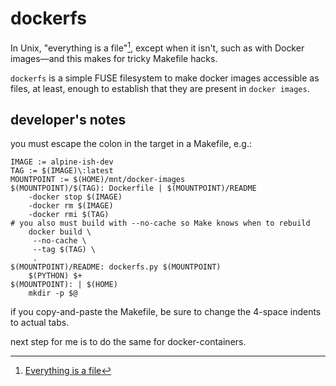 # dockerfs

In Unix, "everything is a file"[^1], except when it isn't, such as with
Docker images&mdash;and this makes for tricky Makefile hacks.

`dockerfs` is a simple FUSE filesystem to make docker images accessible as
files, at least, enough to establish that they are present in `docker images`.

[^1]: [Everything is a file](https://en.wikipedia.org/wiki/Everything_is_a_file)

## developer's notes

you must escape the colon in the target in a Makefile, e.g.:
```
IMAGE := alpine-ish-dev
TAG := $(IMAGE)\:latest
MOUNTPOINT := $(HOME)/mnt/docker-images
$(MOUNTPOINT)/$(TAG): Dockerfile | $(MOUNTPOINT)/README
    -docker stop $(IMAGE)
    -docker rm $(IMAGE)
    -docker rmi $(TAG)
# you also must build with --no-cache so Make knows when to rebuild
    docker build \
     --no-cache \
     --tag $(TAG) \
     .
$(MOUNTPOINT)/README: dockerfs.py $(MOUNTPOINT)
    $(PYTHON) $+
$(MOUNTPOINT): | $(HOME)
    mkdir -p $@
```
if you copy-and-paste the Makefile, be sure to change the 4-space indents to
actual tabs.

next step for me is to do the same for docker-containers.
